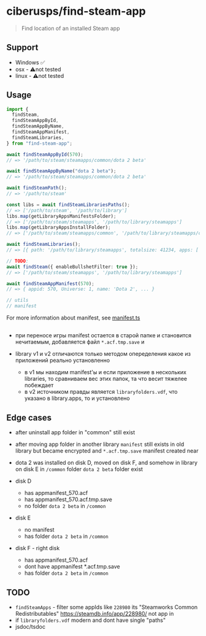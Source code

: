 # ciberusps/find-steam-app

> Find location of an installed Steam app

## Support

- Windows ✅
- osx - ⚠️not tested
- linux - ⚠️not tested

## Usage

```ts
import {
  findSteam,
  findSteamAppById,
  findSteamAppByName,
  findSteamAppManifest,
  findSteamLibraries,
} from "find-steam-app";

await findSteamAppById(570);
// => '/path/to/steam/steamapps/common/dota 2 beta'

await findSteamAppByName("dota 2 beta");
// => '/path/to/steam/steamapps/common/dota 2 beta'

await findSteamPath();
// => '/path/to/steam'

const libs = await findSteamLibrariesPaths();
// => ['/path/to/steam', '/path/to/library']
libs.map(getLibraryAppsManifestsFolder);
// => ['/path/to/steam/steamapps', '/path/to/library/steamapps']
libs.map(getLibraryAppsInstallFolder);
// => ['/path/to/steam/steamapps/common', '/path/to/library/steamapps/common']

await findSteamLibraries();
// => [{ path: '/path/to/library/steamapps', totalsize: 41234, apps: ['570'], ... }, ...]

// TODO:
await findSteam({ enableBullshetFilter: true });
// => ['/path/to/steam/steamapps', '/path/to/library/steamapps']

await findSteamAppManifest(570);
// => { appid: 570, Universe: 1, name: 'Dota 2', ... }

// utils
// manifest
```

For more information about manifest, see [manifest.ts](src/manifest.ts)

##

- при переносе игры manifest остается в старой папке и становится нечитаемым, добавляется файл `*.acf.tmp.save` и

- library v1 и v2 отличаются только методом опеределения какое из приложений реально установленно
  - в v1 мы находим manifest'ы и если приложение в нескольких libraries, то сравниваем вес этих папок, та что весит тяжелее побеждает
  - в v2 источником правды является `libraryfolders.vdf`, что указано в library.apps, то и установлено

## Edge cases

- after uninstall app folder in "common" still exist
- after moving app folder in another library `manifest` still exists in old library but became encrypted and `*.acf.tmp.save` manifest created near
- dota 2 was installed on disk D, moved on disk F, and somehow in library on disk E in `/common` folder `dota 2 beta` folder exist

- disk D
  - has appmanifest_570.acf
  - has appmanifest_570.acf.tmp.save
  - no folder `dota 2 beta` in `/common`
- disk E
  - no manifest
  - has folder `dota 2 beta` in `/common`
- disk F - right disk
  - has appmanifest_570.acf
  - dont have appmanifest \*.acf.tmp.save
  - has folder `dota 2 beta` in `/common`

## TODO

- `findSteamApps` - filter some appIds like `228980` its "Steamworks Common Redistributables" https://steamdb.info/app/228980/ not app in
- if `libraryfolders.vdf` modern and dont have single "paths"
- jsdoc/tsdoc
